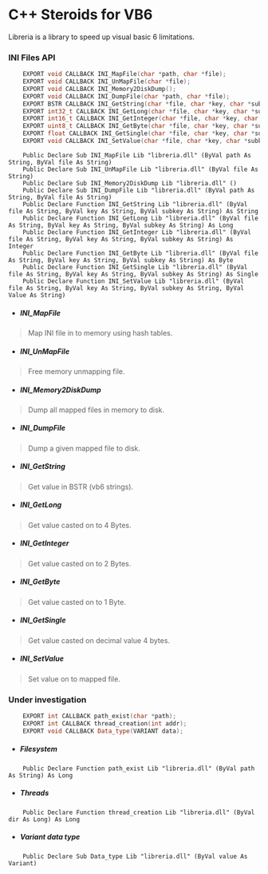 # C++ Steroids for VB6

Libreria is a library to speed up visual basic 6 limitations.

### **INI Files API**


```cpp
	EXPORT void CALLBACK INI_MapFile(char *path, char *file);
	EXPORT void CALLBACK INI_UnMapFile(char *file);
	EXPORT void CALLBACK INI_Memory2DiskDump();
	EXPORT void CALLBACK INI_DumpFile(char *path, char *file);
	EXPORT BSTR CALLBACK INI_GetString(char *file, char *key, char *subkey);
	EXPORT int32_t CALLBACK INI_GetLong(char *file, char *key, char *subkey);
	EXPORT int16_t CALLBACK INI_GetInteger(char *file, char *key, char *subkey);
	EXPORT uint8_t CALLBACK INI_GetByte(char *file, char *key, char *subkey);
	EXPORT float CALLBACK INI_GetSingle(char *file, char *key, char *subkey);
	EXPORT void CALLBACK INI_SetValue(char *file, char *key, char *subkey, char *value);
```

```vbnet
	Public Declare Sub INI_MapFile Lib "libreria.dll" (ByVal path As String, ByVal file As String)
	Public Declare Sub INI_UnMapFile Lib "libreria.dll" (ByVal file As String)
	Public Declare Sub INI_Memory2DiskDump Lib "libreria.dll" ()
	Public Declare Sub INI_DumpFile Lib "libreria.dll" (ByVal path As String, ByVal file As String)
	Public Declare Function INI_GetString Lib "libreria.dll" (ByVal file As String, ByVal key As String, ByVal subkey As String) As String
	Public Declare Function INI_GetLong Lib "libreria.dll" (ByVal file As String, ByVal key As String, ByVal subkey As String) As Long
	Public Declare Function INI_GetInteger Lib "libreria.dll" (ByVal file As String, ByVal key As String, ByVal subkey As String) As Integer
	Public Declare Function INI_GetByte Lib "libreria.dll" (ByVal file As String, ByVal key As String, ByVal subkey As String) As Byte
	Public Declare Function INI_GetSingle Lib "libreria.dll" (ByVal file As String, ByVal key As String, ByVal subkey As String) As Single
	Public Declare Function INI_SetValue Lib "libreria.dll" (ByVal file As String, ByVal key As String, ByVal subkey As String, ByVal Value As String)
```


- ##### INI_MapFile

> Map INI file in to memory using hash tables.

- ##### INI_UnMapFile 

> Free memory unmapping file.

- ##### INI_Memory2DiskDump

> Dump all mapped files in memory to disk.

- ##### INI_DumpFile

> Dump a given mapped file to disk.

- ##### INI_GetString

> Get value in BSTR (vb6 strings).

- ##### INI_GetLong

> Get value casted on to 4 Bytes.

- ##### INI_GetInteger

> Get value casted on to 2 Bytes.

- ##### INI_GetByte

> Get value casted on to 1 Byte.

- ##### INI_GetSingle

> Get value casted on decimal value 4 bytes.

- ##### INI_SetValue 

> Set value on to mapped file.


### Under investigation

```cpp
	EXPORT int CALLBACK path_exist(char *path);
	EXPORT int CALLBACK thread_creation(int addr);
	EXPORT void CALLBACK Data_type(VARIANT data);
```

- ##### Filesystem

```vbnet
	Public Declare Function path_exist Lib "libreria.dll" (ByVal path As String) As Long
```

- ##### Threads

```vbnet
	Public Declare Function thread_creation Lib "libreria.dll" (ByVal dir As Long) As Long
```

- ##### Variant data type

```vbnet
	Public Declare Sub Data_type Lib "libreria.dll" (ByVal value As Variant)
```